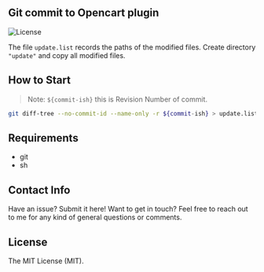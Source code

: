 ## Git commit to Opencart plugin

![License](https://img.shields.io/github/license/aschmelyun/larametrics.svg?style=flat-square)

The file `update.list` records the paths of the modified files.
Create directory `"update"` and copy all modified files.

## How to Start

> Note: `${commit-ish}` this is Revision Number of commit.

```sh
git diff-tree --no-commit-id --name-only -r ${commit-ish} > update.list
```

## Requirements
- git
- sh

## Contact Info

Have an issue? Submit it here! Want to get in touch? Feel free to reach out to me for any kind of general questions or comments.

## License

The MIT License (MIT).